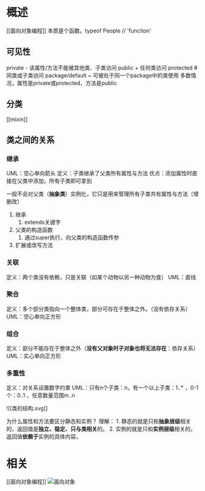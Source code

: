 # 概述
[[面向对象编程]] 
本质是个函数。typeof People // 'funciton'
## 可见性
private - 该属性/方法不能被其他类、子类访问
public + 任何类访问
protected # 同类或子类访问
package/default ~ 可被处于同一个package中的类使用
多数情况，属性是private或protected，方法是public
## 分类
[[mixin]]
## 类之间的关系
### 继承
UML：空心单向箭头
定义：子类继承了父类所有属性与方法
优点：添加属性时直接在父类中添加，所有子类即可拿到

一般不会对父类（**抽象类**）实例化，它只是用来管理所有子类共有属性与方法（增删改）
1. 继承
	1. extends关键字
2. 父类的构造函数
	1. 通过super执行，向父类的构造函数传参
3. 扩展或改写方法
### 关联
定义：两个类没有依赖，只是关联（如某个动物以另一种动物为食）
UML：直线
### 聚合
定义：多个部分类指向一个整体类，部分可存在于整体之外。（没有依存关系）
UML：空心单向正方形
### 组合
定义：部分不能存在于整体之外（**没有父对象时子对象也将无法存在**：依存关系）
UML：实心单向正方形
### 多重性
定义：对关系设置数字约束
UML：只有n个子类：n，有一个以上子类：1..* ，0-1个：0..1 ，任意数量范围m..n

![[类的结构.svg]]

为什么属性和方法要区分静态和实例？
理解：
	1. 静态的就是只和**抽象层级**相关的，返回值是**独立、稳定、只与类相关**的。
	2. 实例的就是只和**实例层级**相关的，返回值**依赖于**实例的具体内容。

# 相关
[[面向对象编程]]
![面向对象](面向对象.svg) 